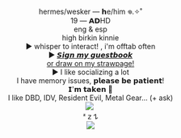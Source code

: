 </div> <div align="center"> hermes/wesker — 𝗵e/him 𖦹.✧˚</div>
</div> <div align="center"> 19 — 𝗔𝗗HD</div>
</div> <div align="center"> eng & esp</div>
</div> <div align="center"> high birkin kinnie</div>
</div> <div align="center"> ► whisper to interact! , i'm offtab often </div>
</div>
<div align="center">
    ► <a href="https://xerosene.123guestbook.com/">𝙎𝙞𝙜𝙣 𝙢𝙮 𝙜𝙪𝙚𝙨𝙩𝙗𝙤𝙤𝙠</a>
</div>
<div align="center">
     <a href="https://xerosene.straw.page/drawmesmth">or draw on my strawpage!</a>
</div>
</div> <div align="center"> ► I like socializing a lot </div>
</div> <div align="center"> I have memory issues, 𝗽𝗹𝗲𝗮𝘀𝗲 𝗯𝗲 𝗽𝗮𝘁𝗶𝗲𝗻𝘁! </div>
</div> <div align="center"> 𝗜'𝗺 𝘁𝗮𝗸𝗲𝗻 🙏 </div>
</div> <div align="center"> I like DBD, IDV, Resident Evil, Metal Gear... (+ ask) </div>
<div align="center">
	<img src="https://github.com/xerosene/xerosene/assets/132354142/ebfbd1d9-ef27-4422-b76f-89d776966110">
‎</div> <div align="center">ᶻ 𝗓 𐰁  </div>
<div align="center">
	<img src="https://github.com/xerosene/zero/assets/132354142/d7a99ab2-b785-48af-9742-70290d26b5b0">
